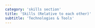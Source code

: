 ```yaml
---
category: 'skills section'
title: 'Skills (Relative to each other)'
subtitle: 'Technologies & Tools'
---
```

